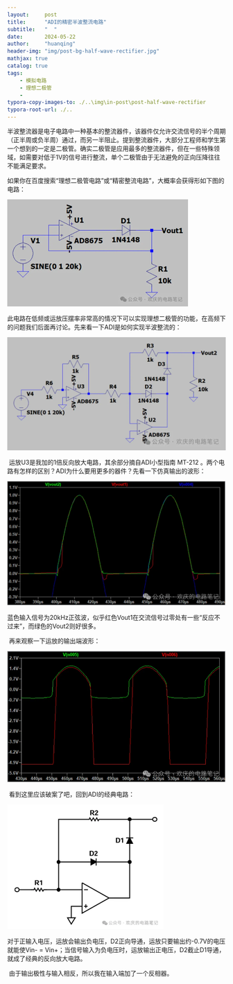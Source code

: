 ```yaml
---
layout:     post
title:      "ADI的精密半波整流电路"
subtitle:   "  "
date:       2024-05-22
author:     "huanqing"
header-img: "img/post-bg-half-wave-rectifier.jpg"
mathjax: true
catalog: true
tags:
    - 模拟电路
    - 理想二极管
    - 
typora-copy-images-to: ./..\img\in-post\post-half-wave-rectifier
typora-root-url: ./..
---
```


​	半波整流器是电子电路中一种基本的整流器件，该器件仅允许交流信号的半个周期（正半周或负半周）通过，而另一半阻止。提到整流器件，大部分工程师和学生第一个想到的一定是二极管。确实二极管是应用最多的整流器件，但在一些特殊领域，如需要对低于1V的信号进行整流，单个二极管由于无法避免的正向压降往往不能满足要求。

如果你在百度搜索“理想二极管电路”或“精密整流电路”，大概率会获得形如下图的电路：

<img src="/img/in-post/post-half-wave-rectifier/20240525100800.png" style="zoom: 50%;" />

​	此电路在低频或运放压摆率非常高的情况下可以实现理想二极管的功能，在高频下的问题我们后面再讨论。先来看一下ADI是如何实现半波整流的：

<img src="/img/in-post/post-half-wave-rectifier/20240525100852.png" style="zoom: 67%;" />

​	运放U3是我加的1倍反向放大电路，其余部分摘自ADI小型指南 MT-212 。两个电路有怎样的区别？ADI为什么要用更多的器件？先看一下仿真输出的波形：

<img src="/img/in-post/post-half-wave-rectifier/20240525100853.png" alt="图片" style="zoom:67%;" />

​	蓝色输入信号为20kHz正弦波，似乎红色Vout1在交流信号过零处有一些“反应不过来”，而绿色的Vout2则好很多。

​	再来观察一下运放的输出端波形：

<img src="/img/in-post/post-half-wave-rectifier/20240525100956.png" style="zoom:67%;" />

​	看到这里应该破案了吧，回到ADI的经典电路：

<img src="/img/in-post/post-half-wave-rectifier/20240525101022.png" style="zoom: 67%;" />

​	对于正输入电压，运放会输出负电压，D2正向导通，运放只要输出约-0.7V的电压就能使Vin- = Vin+；当信号输入为负电压时，运放输出正电压，D2截止D1导通，就成了经典的反向放大电路。

​	由于输出极性与输入相反，所以我在输入端加了一个反相器。
